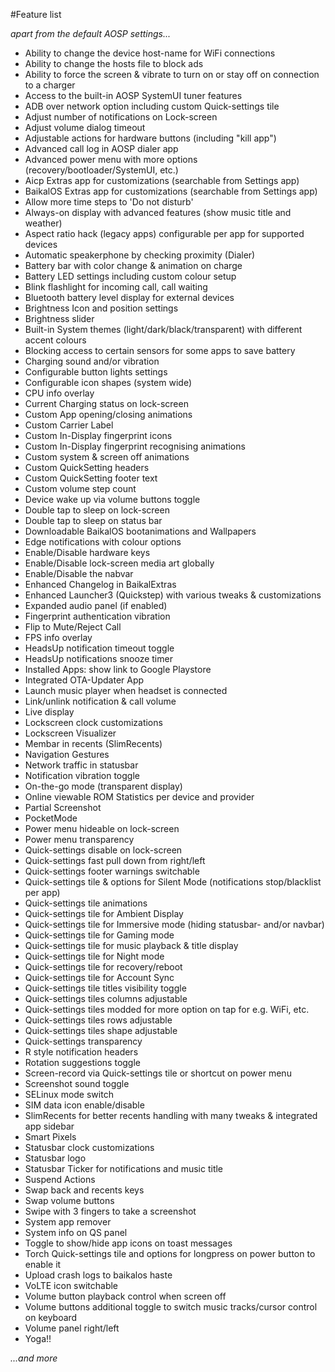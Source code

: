 #Feature list

_apart from the default AOSP settings..._

- Ability to change the device host-name for WiFi connections
- Ability to change the hosts file to block ads
- Ability to force the screen & vibrate to turn on or stay off on connection to a charger
- Access to the built-in AOSP SystemUI tuner features
- ADB over network option including custom Quick-settings tile
- Adjust number of notifications on Lock-screen
- Adjust volume dialog timeout
- Adjustable actions for hardware buttons (including "kill app")
- Advanced call log in AOSP dialer app
- Advanced power menu with more options (recovery/bootloader/SystemUI, etc.)
- Aicp Extras app for customizations (searchable from Settings app)
- BaikalOS Extras app for customizations (searchable from Settings app)
- Allow more time steps to 'Do not disturb'
- Always-on display with advanced features (show music title and weather)
- Aspect ratio hack (legacy apps) configurable per app for supported devices
- Automatic speakerphone by checking proximity (Dialer)
- Battery bar with color change & animation on charge
- Battery LED settings including custom colour setup
- Blink flashlight for incoming call, call waiting
- Bluetooth battery level display for external devices
- Brightness Icon and position settings
- Brightness slider
- Built-in System themes (light/dark/black/transparent) with different accent colours
- Blocking access to certain sensors for some apps to save battery
- Charging sound and/or vibration
- Configurable button lights settings
- Configurable icon shapes (system wide)
- CPU info overlay
- Current Charging status on lock-screen
- Custom App opening/closing animations
- Custom Carrier Label
- Custom In-Display fingerprint icons
- Custom In-Display fingerprint recognising animations
- Custom system & screen off animations
- Custom QuickSetting headers
- Custom QuickSetting footer text
- Custom volume step count
- Device wake up via volume buttons toggle
- Double tap to sleep on lock-screen
- Double tap to sleep on status bar
- Downloadable BaikalOS bootanimations and Wallpapers
- Edge notifications with colour options
- Enable/Disable hardware keys
- Enable/Disable lock-screen media art globally
- Enable/Disable the nabvar
- Enhanced Changelog in BaikalExtras
- Enhanced Launcher3 (Quickstep) with various tweaks & customizations
- Expanded audio panel (if enabled)
- Fingerprint authentication vibration
- Flip to Mute/Reject Call
- FPS info overlay
- HeadsUp notification timeout toggle
- HeadsUp notifications snooze timer
- Installed Apps: show link to Google Playstore
- Integrated OTA-Updater App
- Launch music player when headset is connected
- Link/unlink notification & call volume
- Live display
- Lockscreen clock customizations
- Lockscreen Visualizer
- Membar in recents (SlimRecents)
- Navigation Gestures
- Network traffic in statusbar
- Notification vibration toggle
- On-the-go mode (transparent display)
- Online viewable ROM Statistics per device and provider
- Partial Screenshot
- PocketMode
- Power menu hideable on lock-screen
- Power menu transparency
- Quick-settings disable on lock-screen
- Quick-settings fast pull down from right/left
- Quick-settings footer warnings switchable
- Quick-settings tile & options for Silent Mode (notifications stop/blacklist per app)
- Quick-settings tile animations
- Quick-settings tile for Ambient Display
- Quick-settings tile for Immersive mode (hiding statusbar- and/or navbar)
- Quick-settings tile for Gaming mode
- Quick-settings tile for music playback & title display
- Quick-settings tile for Night mode
- Quick-settings tile for recovery/reboot
- Quick-settings tile for Account Sync
- Quick-settings tile titles visibility toggle
- Quick-settings tiles columns adjustable
- Quick-settings tiles modded for more option on tap for e.g. WiFi, etc.
- Quick-settings tiles rows adjustable
- Quick-settings tiles shape adjustable
- Quick-settings transparency
- R style notification headers
- Rotation suggestions toggle
- Screen-record via Quick-settings tile or shortcut on power menu
- Screenshot sound toggle
- SELinux mode switch
- SIM data icon enable/disable
- SlimRecents for better recents handling with many tweaks & integrated app sidebar
- Smart Pixels
- Statusbar clock customizations
- Statusbar logo
- Statusbar Ticker for notifications and music title
- Suspend Actions
- Swap back and recents keys
- Swap volume buttons
- Swipe with 3 fingers to take a screenshot
- System app remover
- System info on QS panel
- Toggle to show/hide app icons on toast messages
- Torch Quick-settings tile and options for longpress on power button to enable it
- Upload crash logs to baikalos haste
- VoLTE icon switchable
- Volume button playback control when screen off
- Volume buttons additional toggle to switch music tracks/cursor control on keyboard
- Volume panel right/left
- Yoga!!

_...and more_

